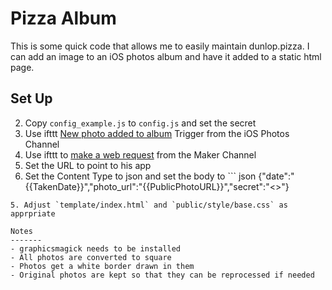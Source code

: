 Pizza Album
===========

This is some quick code that allows me to easily maintain dunlop.pizza. I can add an image to an iOS photos album and have it added to a static html page.

Set Up
------------
2. Copy `config_example.js` to `config.js` and set the secret
1. Use ifttt [New photo added to album](https://ifttt.com/channels/ios_photos/triggers/246-new-photo-added-to-album) Trigger from the iOS Photos Channel
2. Use ifttt to [make a web request](https://ifttt.com/channels/maker/actions/1600703425-make-a-web-request) from the Maker Channel
3. Set the URL to point to his app
4. Set the Content Type to json and set the body to ``` json
{"date":"{{TakenDate}}","photo_url":"{{PublicPhotoURL}}","secret":"<<insert your own secret here>>"}
```
5. Adjust `template/index.html` and `public/style/base.css` as apprpriate

Notes
-------
- graphicsmagick needs to be installed
- All photos are converted to square
- Photos get a white border drawn in them
- Original photos are kept so that they can be reprocessed if needed